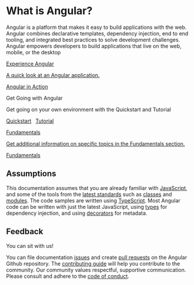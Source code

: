 <h1 class="no-toc">What is Angular?</h1>

Angular is a platform that makes it easy to build applications with the web. Angular combines declarative templates, dependency injection, end to end tooling, and integrated best practices to solve development challenges. Angular empowers developers to build applications that live on the web, mobile, or the desktop

<div class="card-container clearfix">
  <a href="generated/live-examples/quickstart/eplnkr.html" target="_blank" class="card"
    title="Experience Angular in a live coding environment">
      <section>Experience Angular</section>
      <p>A quick look at an Angular application.</p>
      <p class="card-footer">Angular in Action</p>
  </a>

  <div class="card">
      <section>Get Going with Angular</section>
      <p>Get going on your own environment with the Quickstart and Tutorial</p>
      <p class="card-footer center" >
        <a href="guide/quickstart" title="Angular Quickstart">Quickstart</a> &nbsp;
        <a href="tutorial" title="Angular Tutorial">Tutorial</a>
      </p>
      <!--<p class="card-footer"><a href="guide/quickstart">Quickstart</a></p>
      <p class="card-footer"><a href="guide/tutorial">Tutorial</a></p>-->
  </div>

  <a href="guide/fundamentals" class="card" title="Angular Fundamentals">
      <section>Fundamentals</section>
      <p>Get additional information on specific topics in the Fundamentals section.</p>
      <p class="card-footer">Fundamentals</p>
  </a>
</div>

## Assumptions
This documentation assumes that you are already familiar with
[JavaScript](https://developer.mozilla.org/en-US/docs/Web/JavaScript/A_re-introduction_to_JavaScript "Learn JavaScript"),
and some of the tools from the
[latest standards](https://babeljs.io/learn-es2015/ "Latest JavaScript standards") such as
[classes](https://developer.mozilla.org/en-US/docs/Web/JavaScript/Reference/Classes "ES2015 Classes")
and [modules](https://developer.mozilla.org/en-US/docs/Web/JavaScript/Reference/Statements/import "ES2015 Modules").
The code samples are written using [TypeScript](https://www.typescriptlang.org/ "TypeScript").
Most Angular code can be written with just the latest JavaScript,
using [types](https://www.typescriptlang.org/docs/handbook/classes.html "TypeScript Types") for dependency injection,
and using [decorators](https://www.typescriptlang.org/docs/handbook/decorators.html "Decorators") for metadata.

## Feedback

You can sit with us!

You can file documentation
[issues](https://github.com/angular/angular/issues "Angular Github issues") and create
[pull requests](https://github.com/angular/angular/pulls "Angular Github pull requests")
on the Angular Github repository.
The [contributing guide](https://github.com/angular/angular/blob/master/CONTRIBUTING.md "Contributing guide")
will help you contribute to the community.
Our community values  respectful, supportive communication.
Please consult and adhere to the
[code of conduct](https://github.com/angular/code-of-conduct/blob/master/CODE_OF_CONDUCT.md "contributor code of conduct").
